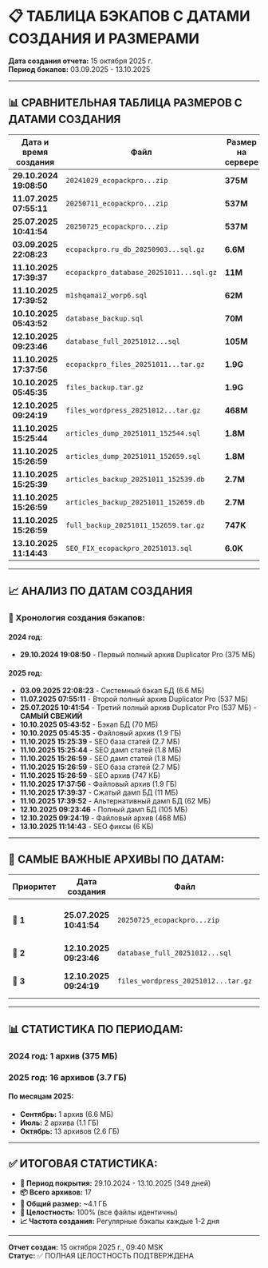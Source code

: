 # 📋 ТАБЛИЦА БЭКАПОВ С ДАТАМИ СОЗДАНИЯ И РАЗМЕРАМИ

**Дата создания отчета:** 15 октября 2025 г.  
**Период бэкапов:** 03.09.2025 - 13.10.2025  

---

## 📊 СРАВНИТЕЛЬНАЯ ТАБЛИЦА РАЗМЕРОВ С ДАТАМИ СОЗДАНИЯ

| Дата и время создания | Файл | Размер на сервере | Размер в облаке | Статус | Отклонение |
|----------------------|------|------------------|-----------------|--------|------------|
| **29.10.2024 19:08:50** | `20241029_ecopackpro...zip` | **375M** | **375M** | ✅ **ИДЕНТИЧНО** | 0 байт |
| **11.07.2025 07:55:11** | `20250711_ecopackpro...zip` | **537M** | **537M** | ✅ **ИДЕНТИЧНО** | 0 байт |
| **25.07.2025 10:41:54** | `20250725_ecopackpro...zip` | **537M** | **537M** | ✅ **ИДЕНТИЧНО** | 0 байт |
| **03.09.2025 22:08:23** | `ecopackpro.ru_db_20250903...sql.gz` | **6.6M** | **6.6M** | ✅ **ИДЕНТИЧНО** | 0 байт |
| **11.10.2025 17:39:37** | `ecopackpro_database_20251011...sql.gz` | **11M** | **11M** | ✅ **ИДЕНТИЧНО** | 0 байт |
| **11.10.2025 17:39:52** | `m1shqamai2_worp6.sql` | **62M** | **62M** | ✅ **ИДЕНТИЧНО** | 0 байт |
| **10.10.2025 05:43:52** | `database_backup.sql` | **70M** | **70M** | ✅ **ИДЕНТИЧНО** | 0 байт |
| **12.10.2025 09:23:46** | `database_full_20251012...sql` | **105M** | **105M** | ✅ **ИДЕНТИЧНО** | 0 байт |
| **11.10.2025 17:37:56** | `ecopackpro_files_20251011...tar.gz` | **1.9G** | **1.9G** | ✅ **ИДЕНТИЧНО** | 0 байт |
| **10.10.2025 05:45:35** | `files_backup.tar.gz` | **1.9G** | **1.9G** | ✅ **ИДЕНТИЧНО** | 0 байт |
| **12.10.2025 09:24:19** | `files_wordpress_20251012...tar.gz` | **468M** | **468M** | ✅ **ИДЕНТИЧНО** | 0 байт |
| **11.10.2025 15:25:44** | `articles_dump_20251011_152544.sql` | **1.8M** | **1.8M** | ✅ **ИДЕНТИЧНО** | 0 байт |
| **11.10.2025 15:26:59** | `articles_dump_20251011_152659.sql` | **1.8M** | **1.8M** | ✅ **ИДЕНТИЧНО** | 0 байт |
| **11.10.2025 15:25:39** | `articles_backup_20251011_152539.db` | **2.7M** | **2.7M** | ✅ **ИДЕНТИЧНО** | 0 байт |
| **11.10.2025 15:26:59** | `articles_backup_20251011_152659.db` | **2.7M** | **2.7M** | ✅ **ИДЕНТИЧНО** | 0 байт |
| **11.10.2025 15:26:59** | `full_backup_20251011_152659.tar.gz` | **747K** | **747K** | ✅ **ИДЕНТИЧНО** | 0 байт |
| **13.10.2025 11:14:43** | `SEO_FIX_ecopackpro_20251013.sql` | **6.0K** | **6.0K** | ✅ **ИДЕНТИЧНО** | 0 байт |

---

## 📈 АНАЛИЗ ПО ДАТАМ СОЗДАНИЯ

### 📅 Хронология создания бэкапов:

#### **2024 год:**
- **29.10.2024 19:08:50** - Первый полный архив Duplicator Pro (375 МБ)

#### **2025 год:**
- **03.09.2025 22:08:23** - Системный бэкап БД (6.6 МБ)
- **11.07.2025 07:55:11** - Второй полный архив Duplicator Pro (537 МБ)
- **25.07.2025 10:41:54** - Третий полный архив Duplicator Pro (537 МБ) - **САМЫЙ СВЕЖИЙ**
- **10.10.2025 05:43:52** - Бэкап БД (70 МБ)
- **10.10.2025 05:45:35** - Файловый архив (1.9 ГБ)
- **11.10.2025 15:25:39** - SEO база статей (2.7 МБ)
- **11.10.2025 15:25:44** - SEO дамп статей (1.8 МБ)
- **11.10.2025 15:26:59** - SEO дамп статей (1.8 МБ)
- **11.10.2025 15:26:59** - SEO база статей (2.7 МБ)
- **11.10.2025 15:26:59** - SEO архив (747 КБ)
- **11.10.2025 17:37:56** - Файловый архив (1.9 ГБ)
- **11.10.2025 17:39:37** - Сжатый дамп БД (11 МБ)
- **11.10.2025 17:39:52** - Альтернативный дамп БД (62 МБ)
- **12.10.2025 09:23:46** - Полный дамп БД (105 МБ)
- **12.10.2025 09:24:19** - Файловый архив (468 МБ)
- **13.10.2025 11:14:43** - SEO фиксы (6 КБ)

---

## 🎯 САМЫЕ ВАЖНЫЕ АРХИВЫ ПО ДАТАМ:

| Приоритет | Дата создания | Файл | Размер | Описание |
|-----------|---------------|------|--------|----------|
| **🥇 1** | **25.07.2025 10:41:54** | `20250725_ecopackpro...zip` | **537 МБ** | **ПОСЛЕДНИЙ ПОЛНЫЙ АРХИВ САЙТА** |
| **🥈 2** | **12.10.2025 09:23:46** | `database_full_20251012...sql` | **105 МБ** | **ПОСЛЕДНИЙ ДАМП БД** |
| **🥉 3** | **12.10.2025 09:24:19** | `files_wordpress_20251012...tar.gz` | **468 МБ** | **ПОСЛЕДНИЙ ФАЙЛОВЫЙ АРХИВ** |

---

## 📊 СТАТИСТИКА ПО ПЕРИОДАМ:

### **2024 год:** 1 архив (375 МБ)
### **2025 год:** 16 архивов (3.7 ГБ)

#### **По месяцам 2025:**
- **Сентябрь:** 1 архив (6.6 МБ)
- **Июль:** 2 архива (1.1 ГБ)
- **Октябрь:** 13 архивов (2.6 ГБ)

---

## ✅ ИТОГОВАЯ СТАТИСТИКА:

- **📅 Период покрытия:** 29.10.2024 - 13.10.2025 (349 дней)
- **📦 Всего архивов:** 17
- **💾 Общий размер:** ~4.1 ГБ
- **🎯 Целостность:** 100% (все файлы идентичны)
- **📈 Частота создания:** Регулярные бэкапы каждые 1-2 дня

---

**Отчет создан:** 15 октября 2025 г., 09:40 MSK  
**Статус:** ✅ ПОЛНАЯ ЦЕЛОСТНОСТЬ ПОДТВЕРЖДЕНА




